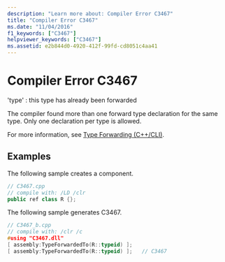 ```yaml
---
description: "Learn more about: Compiler Error C3467"
title: "Compiler Error C3467"
ms.date: "11/04/2016"
f1_keywords: ["C3467"]
helpviewer_keywords: ["C3467"]
ms.assetid: e2b844d0-4920-412f-99fd-cd8051c4aa41
---
```

# Compiler Error C3467

'type' : this type has already been forwarded

The compiler found more than one forward type declaration for the same type. Only one declaration per type is allowed.

For more information, see [Type Forwarding (C++/CLI)](../../extensions/type-forwarding-cpp-cli.md).

## Examples

The following sample creates a component.

```cpp
// C3467.cpp
// compile with: /LD /clr
public ref class R {};
```

The following sample generates C3467.

```cpp
// C3467_b.cpp
// compile with: /clr /c
#using "C3467.dll"
[ assembly:TypeForwardedTo(R::typeid) ];
[ assembly:TypeForwardedTo(R::typeid) ];   // C3467
```
